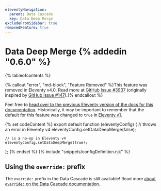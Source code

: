 ```yaml
---
eleventyNavigation:
  parent: Data Cascade
  key: Data Deep Merge
excludeFromSidebar: true
removedFeature: true
---
```

# Data Deep Merge {% addedin "0.6.0" %}

{% tableofcontents %}

{% callout "error", "md-block", "Feature Removed" %}This feature was removed in Eleventy v4.0. Read more at [GitHub Issue #3937](https://github.com/11ty/eleventy/issues/3937) (originally inspired by [GitHub Issue #147](https://github.com/11ty/eleventy/issues/147)).{% endcallout %}

Feel free to [head over to the previous Eleventy version of the docs for this documentation](https://v2.11ty.dev/docs/data-deep-merge/). Historically, it may be important to remember that the default for this feature was changed to `true` in [Eleventy v1](https://github.com/11ty/eleventy/releases/tag/v1.0.0).

{% set codeContent %}
export default function (eleventyConfig) {
	// throws an error in Eleventy v4
	eleventyConfig.setDataDeepMerge(false);

	// is a no-op in Eleventy v4
	eleventyConfig.setDataDeepMerge(true);
};
{% endset %}
{% include "snippets/configDefinition.njk" %}

## Using the `override:` prefix

The `override:` prefix in the Data Cascade is still available! Read more [about `override:` on the Data Cascade documentation](/docs/data-cascade/#using-the-override-prefix).
